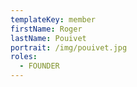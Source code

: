 ```yaml
---
templateKey: member
firstName: Roger
lastName: Pouivet
portrait: /img/pouivet.jpg
roles:
  - FOUNDER
---
```

